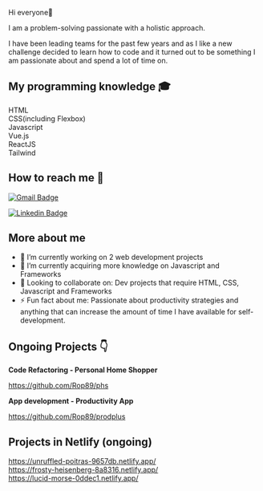Hi everyone👋

I am a problem-solving passionate with a holistic approach. </br>

I have been leading teams for the past few years and as I like a new challenge decided to learn how to code and it turned out to be something I am passionate about and spend a lot of time on. 

<h2>My programming knowledge 🎓</h2>

HTML</br>
CSS(including Flexbox)</br>
Javascript</br>
Vue.js</br>
ReactJS</br>
Tailwind</br>

<h2>How to reach me 📱</h2>

[![Gmail Badge](https://img.shields.io/badge/-ritaa.pinho@gmail.com-c14438?style=flat-square&logo=Gmail&logoColor=white&link=mailto:ritaa.pinho@gmail.com)](mailto:ritaa.pinho@gmail.com)

[![Linkedin Badge](https://img.shields.io/badge/-RitaPinho-blue?style=flat-square&logo=Linkedin&logoColor=white&link=https://www.linkedin.com/in/rita-pinho-011684163/)](https://www.linkedin.com/in/rita-pinho-011684163/) 

<h2>More about me</h2>

- 🔭 I’m currently working on 2 web development projects
- 🌱 I’m currently acquiring more knowledge on Javascript and Frameworks
- 💜 Looking to collaborate on: Dev projects that require HTML, CSS, Javascript and Frameworks
- ⚡ Fun fact about me: Passionate about productivity strategies and anything that can increase the amount of time I have available for self-development.


<h2>Ongoing Projects 👇 </h2>

<b>Code Refactoring - Personal Home Shopper</b>

https://github.com/Rop89/phs

<b> App development - Productivity App </b>

https://github.com/Rop89/prodplus

<h2>Projects in Netlify <b>(ongoing)</b></h2>

https://unruffled-poitras-9657db.netlify.app/ </br>
https://frosty-heisenberg-8a8316.netlify.app/ </br>
https://lucid-morse-0ddec1.netlify.app/ </br>


